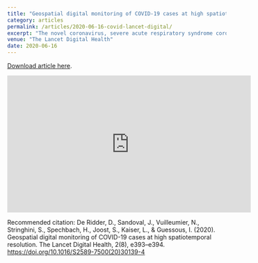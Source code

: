 ```yaml
---
title: "Geospatial digital monitoring of COVID-19 cases at high spatiotemporal resolution"
category: articles
permalink: /articles/2020-06-16-covid-lancet-digital/
excerpt: "The novel coronavirus, severe acute respiratory syndrome coronavirus 2 (SARS-CoV-2), has impacted our societies on an unprecedented scale. Worldwide, lockdowns and quarantines have been implemented to contain the spread of the virus, and are currently in place for more than 50% of the global population. These restrictive physical distancing measures raise many concerns regarding their adverse impact on our societies, economies, and health-care systems."
venue: "The Lancet Digital Health"
date: 2020-06-16
---
```

<a href="https://doi.org/10.1016/S2589-7500(20)30139-4">Download article here</a>.

<iframe width="560" height="315" src="https://www.youtube.com/embed/U91uJ1FSuuY" frameborder="0" allow="accelerometer; autoplay; clipboard-write; encrypted-media; gyroscope; picture-in-picture" allowfullscreen></iframe>


Recommended citation: De Ridder, D., Sandoval, J., Vuilleumier, N., Stringhini, S., Spechbach, H., Joost, S., Kaiser, L., & Guessous, I. (2020). Geospatial digital monitoring of COVID-19 cases at high spatiotemporal resolution. The Lancet Digital Health, 2(8), e393–e394. https://doi.org/10.1016/S2589-7500(20)30139-4